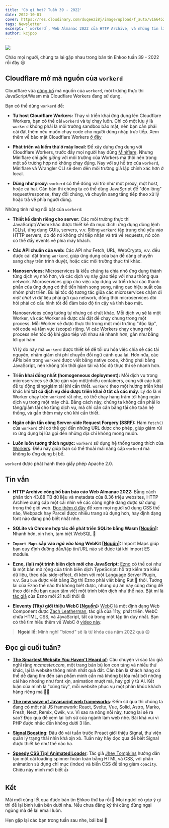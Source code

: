 ```yaml
---
title: 'Có gì hot? Tuần 39 - 2022'
date: 2022-10-01
cover: https://res.cloudinary.com/duqeezi8j/image/upload/f_auto/v1664527782/ehkoo/newsletters/w39-2022.png
tags: Newsletter
excerpt: '`workerd`, Web Almanac 2022 của HTTP Archive, và những tin linh tinh khác'
author: kcjpop
---
```


![](https://res.cloudinary.com/duqeezi8j/image/upload/f_auto/v1664527782/ehkoo/newsletters/w39-2022.png)

Chào mọi người, chúng ta lại gặp nhau trong bản tin Ehkoo tuần 39 - 2022 rồi đây 😃

## Cloudflare mở mã nguồn của `workerd`

Cloudflare vừa [công bố](https://blog.cloudflare.com/workerd-open-source-workers-runtime/) mã nguồn của `workerd`, môi trường thực thi JavaScript/Wasm mà Cloudflare Workers đang sử dụng.

Bạn có thể dùng `workerd` để:

- **Tự host Cloudflare Workers:** Thay vì triển khai ứng dụng lên Cloudflare Workers, bạn có thể cài `workerd` và tự chạy luôn. Chỉ có một lưu ý là `workerd` không phải là môi trường sandbox bảo mật, nên bạn cần phải cài đặt thêm nếu muốn chạy code cho người dùng nhập trực tiếp. Xem thêm về bảo mật Cloudflare Workers [ở đây](https://blog.cloudflare.com/mitigating-spectre-and-other-security-threats-the-cloudflare-workers-security-model/)

- **Phát triển và kiểm thử ở máy local:** Để xây dựng ứng dụng với Cloudflare Workers, trước đây mọi người hay dùng [Miniflare](https://miniflare.dev/). Nhưng Miniflare chỉ _gần giống_ với môi trường của Workers mà thôi nên trong một số trường hợp nó không chạy đúng. Nay với sự hỗ trợ của `workerd`, Miniflare và Wrangler CLI sẽ đem đến môi trường giả lập chính xác hơn ở local.

- **Dùng như proxy**: `workerd` có thể đóng vai trò như một proxy, một host, hoặc cả hai. Căn bản thì chúng ta có thể dùng JavaScript để "đón lõng" request/response, thay đổi chúng, và chuyển sang tầng tiếp theo xử lý hoặc trả về phía người dùng.

Những tính năng nổi bật của `workerd`:

- **Thiết kế dành riêng cho server:** Các môi trường thực thi JavaScript/Wasm khác được thiết kế đa mục đích: ứng dụng dòng lệnh (CLIs), ứng dụng GUIs, servers, v.v. Riêng `workerd` tập trung chủ yếu vào HTTP servers, do đó nó không chỉ tiếp nhận và trả về requests, nó còn có thể đẩy events về phía máy khách.

- **Các API chuẩn của web:** Các API như Fetch, URL, WebCrypto, v.v. đều được cài đặt trong `workerd`, giúp ứng dụng của bạn dễ dàng chuyển sang chạy trên trình duyệt, hoặc các môi trường thực thi khác.

- **Nanoservices:** Microservices là kiểu chúng ta chia nhỏ ứng dụng thành từng dịch vụ nhỏ hơn, và các dịch vụ này giao tiếp với nhau thông qua network. Microservices giúp cho việc xây dựng và triển khai các thành phần của ứng dụng có thể tiến hành song song, nâng cao hiệu suất của nhóm phát triển. Bù lại tốc độ tương tác giữa các microservices chậm đi _một chút_ vì dữ liệu phải gửi qua network, đồng thời microservices đòi hỏi phải có cấu hình tốt để đảm bảo độ tin cậy và tính bảo mật.

  Nanoservices cũng tương tự nhưng có chút khác. Mỗi dịch vụ sẽ là một Worker, và các Worker sẽ được cài đặt để chạy chung trong một process. Mỗi Worker sẽ được thực thi trong một môi trường "độc lập", với code và tầm vực (scope) riêng. Vì các Workers chạy chung một process nên tốc độ khi giao tiếp với nhau sẽ nhanh hơn, gần như bằng lời gọi hàm.

  Vì lý do này mà `workerd` được thiết kế để tối ưu hóa việc chia sẻ các tài nguyên, nhằm giảm chi phí chuyển đổi ngữ cảnh qua lại. Hơn nữa, các APIs bên trong `workerd` được viết bằng native code, không phải bằng JavaScript, nên không tốn thời gian tải và tốc độ thực thi sẽ nhanh hơn.

- **Triển khai đồng nhất (homogeneous deployment):** Mỗi dịch vụ trong microservices sẽ được gán vào một/nhiều containers, cùng với các luật để tự động tăng/giảm tải khi cần thiết. `workerd` theo một hướng triển khai khác khi **tất cả dịch vụ đều được triển khai ở tất cả các máy**. Lý do là vì Worker chạy trên `workerd` rất nhẹ, có thể chạy hàng trăm tới hàng ngàn dịch vụ trong một máy chủ. Bằng cách này, chúng ta không cần phải lo tăng/giảm tải cho từng dịch vụ, mà chỉ cần cân bằng tải cho toàn hệ thống, và gắn thêm máy chủ khi cần thiết.

- **Ngăn chặn tấn công Server-side Request Forgery (SSRF):** Hàm `fetch()` của `workerd` chỉ có thể gọi đến những URL được cho phép, giúp giảm rủi ro ứng dụng bị lừa gọi đến những địa chỉ không mong muốn.

- **Luôn luôn tương thích ngược:** `workerd` sử dụng hệ thống tương thích của [Workers](https://blog.cloudflare.com/backwards-compatibility-in-cloudflare-workers/). Điều này giúp bạn có thể thoải mái nâng cấp `workerd` mà không lo ứng dụng bị bể.

`workerd` được phát hành theo giấy phép Apache 2.0.

## Tin vắn

- **HTTP Archive công bố bản báo cáo Web Almanac 2022:** Bằng cách phân tích 43.88 TB dữ liệu và metadata của 8.36 triệu websites, HTTP Archive cung cấp một cái nhìn về các công nghệ đang được sử dụng trong thế giới web. [Đọc thêm ở đây](https://almanac.httparchive.org/en/2022/) để xem mọi người sử dụng CSS thế nào, Webpack hay Parcel được nhiều trang sử dụng hơn, hay định dạng font nào đang phổ biết nhất nhe.

- **SQLite và Chrome hợp tác để phát triển SQLite bằng Wasm [[Nguồn]](https://twitter.com/geoffreylitt/status/1573693207640244229):** Nhanh hơn, xịn hơn, tạm biệt WebSQL 👋

- **`Import Maps` sắp vào _ngả vào lòng_ WebKit [[Nguồn]](https://twitter.com/bramus/status/1573990239605067778):** Import Maps giúp bạn quy định đường dẫn/tập tin/URL nào sẽ được tải khi import ES module.

- **Ezno, (lại) một trình biên dịch mới cho JavaScript:** [Ezno](https://kaleidawave.github.io/posts/introducing-ezno/) có thể coi như là một bản mở rộng của trình biên dịch TypeScript: hỗ trợ kiểm tra kiểu dữ liệu, theo dấu side-effect, đi kèm với một Language Server Plugin, v.v. Sau `bun` được viết bằng Zig thì Ezno phải viết bằng Rút 🦀 thôi. Tương lai của Ezno thế nào thì không biết được, nhưng dự án này cũng đáng để theo dõi nếu bạn quan tâm viết một trình biên dịch như thế nào. Bật mí là [tác giả](https://twitter.com/kaleidawave) của Ezno mới 21 tuổi thôi 😫

- **Eleventy (11ty) giới thiệu WebC [[Nguồn]](https://twitter.com/eleven_ty/status/1574836979681955846):** [WebC](https://github.com/11ty/webc) là một định dạng Web Component được [Zach Leatherman](https://twitter.com/zachleat), tác giả của 11ty, phát triển. WebC chứa HTML, CSS, và JavaScript, tất cả trong một tập tin duy nhất. Bạn có thể tìm hiểu thêm về WebC ở [video này](https://www.youtube.com/watch?v=X-Bpjrkz-V8).

> **Ngoài lề:**
> Mình nghĩ _"island"_ sẽ là từ khóa của năm 2022 quá 😫

## Đọc gì cuối tuần?

- [**The Smartest Website You Haven't Heard of**](https://www.bedelstein.com/post/mcmaster-carr): Câu chuyện vì sao tác giả nghĩ rằng _mcmaster.com_, một trang bán bù lon con táng và nhiều thứ khác, lại là website thông minh nhất quả đất. Căn bản là khách hàng có thể dễ dàng tìm đến sản phẩm mình cần mà không bị lóa mắt bởi những cái hào nhoáng như font xịn, animation mượt mà, hay gợi ý từ AI. Kết luận của mình là "cũng tùy", mỗi website phục vụ một phân khúc khách hàng riêng mà 🤷‍♂️

- [**The new wave of Javascript web frameworks**](https://frontendmastery.com/posts/the-new-wave-of-javascript-web-frameworks/): Đếm sơ qua thì chúng ta đang có một nùi JS framework: React, Svelte, Vue, Solid, Astro, Marko, Fresh, Next, Remix, Qwik, v.v. Vì sao ra nông nỗi này, tương lai sẽ ra sao? Đọc qua để xem lại lịch sử của ngành làm web nhe. Bài khá vui vì PHP được nhắc đến không dưới 3 lần.

- [**Signal Boosting**](https://preactjs.com/blog/signal-boosting/): Đâu đó vài tuần trước Preact giới thiệu Signal, thư viện quản lý trạng thái nhìn khá xịn xò. Tuần này hãy đọc qua để biết Signal được thiết kế như thế nào ha.

- [**Speedy CSS Tip! Animated Loader**](https://web.dev/speedy-css-tip-animated-loader/): Tác giả [Jhey Tompkins](https://twitter.com/jh3yy) hướng dẫn tạo một cái loading spinner hoàn toàn bằng HTML và CSS, với phần animation sử dụng chỉ mục (index) và biến CSS để tăng giảm `opacity`. Chiêu này mình mới biết 👍

## Kết

Mãi mới cũng lết qua được bản tin Ehkoo thứ ba rồi 🥲 Mọi người có góp ý gì thì để lại bình luận bên dưới nha. Nếu chưa đăng ký thì cũng đừng ngại ngùng mà để lại email luôn.

Hẹn gặp lại các bạn trong tuần sau nhe, bái bai 👋

